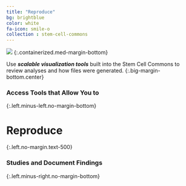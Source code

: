 ```yaml
---
title: "Reproduce"
bg: brightblue
color: white
fa-icon: smile-o
collection : stem-cell-commons
---
```


<img src="{{ 'img/screen-reproduce.jpg' | relative_url }}" />
{:.containerized.med-margin-bottom}

Use **_scalable visualization tools_** built into the Stem Cell Commons to review analyses and how files were generated.
{:.big-margin-bottom.center}

### Access Tools that Allow You to
{:.left.minus-left.no-margin-bottom}

# Reproduce
{:.left.no-margin.text-500}

### Studies and Document Findings
{:.left.minus-right.no-margin-bottom}
